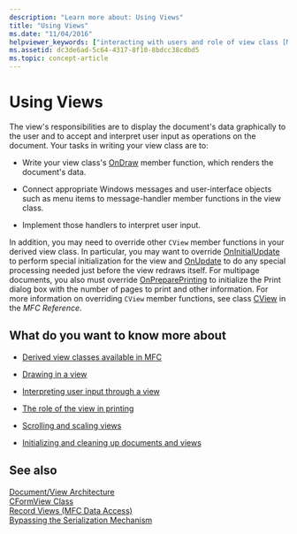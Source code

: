 ```yaml
---
description: "Learn more about: Using Views"
title: "Using Views"
ms.date: "11/04/2016"
helpviewer_keywords: ["interacting with users and role of view class [MFC]", "drawing [MFC], data", "rendering data", "view classes [MFC], role in managing user interaction", "CView class [MFC], view architecture", "MFC, views", "views [MFC], using", "painting data", "user input [MFC], interpreting through view class [MFC]", "view classes [MFC], role in displaying application data"]
ms.assetid: dc3de6ad-5c64-4317-8f10-8bdcc38cdbd5
ms.topic: concept-article
---
```

# Using Views

The view's responsibilities are to display the document's data graphically to the user and to accept and interpret user input as operations on the document. Your tasks in writing your view class are to:

- Write your view class's [OnDraw](../mfc/reference/cview-class.md#ondraw) member function, which renders the document's data.

- Connect appropriate Windows messages and user-interface objects such as menu items to message-handler member functions in the view class.

- Implement those handlers to interpret user input.

In addition, you may need to override other `CView` member functions in your derived view class. In particular, you may want to override [OnInitialUpdate](../mfc/reference/cview-class.md#oninitialupdate) to perform special initialization for the view and [OnUpdate](../mfc/reference/cview-class.md#onupdate) to do any special processing needed just before the view redraws itself. For multipage documents, you also must override [OnPreparePrinting](../mfc/reference/cview-class.md#onprepareprinting) to initialize the Print dialog box with the number of pages to print and other information. For more information on overriding `CView` member functions, see class [CView](../mfc/reference/cview-class.md) in the *MFC Reference*.

## What do you want to know more about

- [Derived view classes available in MFC](../mfc/derived-view-classes-available-in-mfc.md)

- [Drawing in a view](../mfc/drawing-in-a-view.md)

- [Interpreting user input through a view](../mfc/interpreting-user-input-through-a-view.md)

- [The role of the view in printing](../mfc/role-of-the-view-in-printing.md)

- [Scrolling and scaling views](../mfc/scrolling-and-scaling-views.md)

- [Initializing and cleaning up documents and views](../mfc/initializing-and-cleaning-up-documents-and-views.md)

## See also

[Document/View Architecture](../mfc/document-view-architecture.md)<br/>
[CFormView Class](../mfc/reference/cformview-class.md)<br/>
[Record Views  (MFC Data Access)](../data/record-views-mfc-data-access.md)<br/>
[Bypassing the Serialization Mechanism](../mfc/bypassing-the-serialization-mechanism.md)
